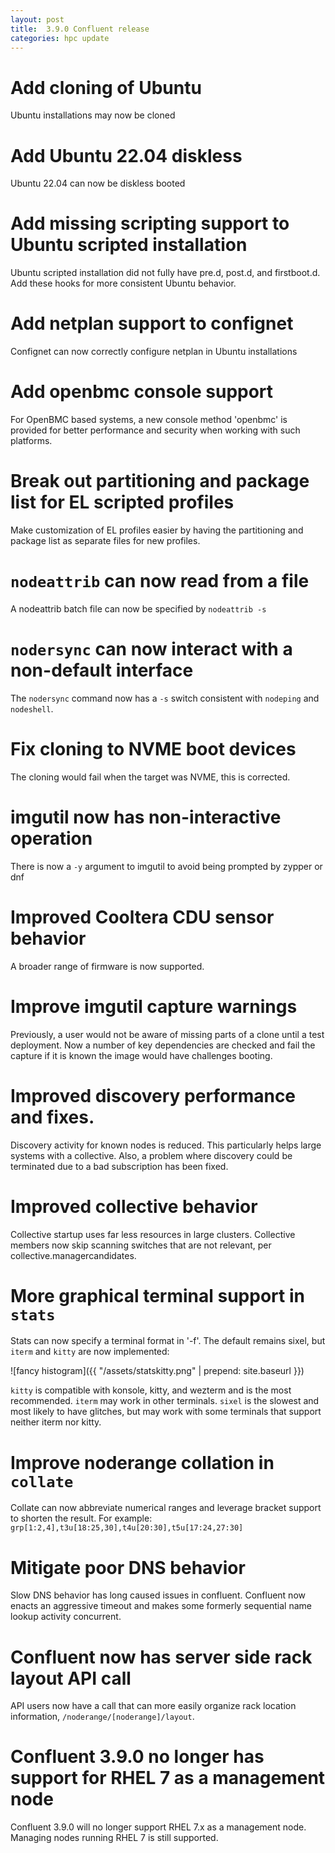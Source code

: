 ```yaml
---
layout: post
title:  3.9.0 Confluent release
categories: hpc update
---
```


# Add cloning of Ubuntu

Ubuntu installations may now be cloned

# Add Ubuntu 22.04 diskless

Ubuntu 22.04 can now be diskless booted

# Add missing scripting support to Ubuntu scripted installation

Ubuntu scripted installation did not fully have pre.d, post.d, and firstboot.d.  Add
these hooks for more consistent Ubuntu behavior.

# Add netplan support to confignet

Confignet can now correctly configure netplan in Ubuntu installations

# Add openbmc console support

For OpenBMC based systems, a new console method 'openbmc' is provided
for better performance and security when working with such platforms.

# Break out partitioning and package list for EL scripted profiles

Make customization of EL profiles easier by having the partitioning and
package list as separate files for new profiles.

# `nodeattrib` can now read from a file

A nodeattrib batch file can now be specified by `nodeattrib -s`

# `nodersync` can now interact with a non-default interface

The `nodersync` command now has a `-s` switch consistent with `nodeping` and `nodeshell`.

# Fix cloning to NVME boot devices

The cloning would fail when the target was NVME, this is corrected.

# imgutil now has non-interactive operation

There is now a `-y` argument to imgutil to avoid being prompted by zypper or dnf

# Improved Cooltera CDU sensor behavior

A broader range of firmware is now supported.

# Improve imgutil capture warnings

Previously, a user would not be aware of missing parts of a clone until a test deployment.
Now a number of key dependencies are checked and fail the capture if it is known the image
would have challenges booting.

# Improved discovery performance and fixes.

Discovery activity for known nodes is reduced.  This particularly helps large systems with a collective.
Also, a problem where discovery could be terminated due to a bad subscription has been fixed.

# Improved collective behavior

Collective startup uses far less resources in large clusters.  Collective members now skip scanning switches that are
not relevant, per collective.managercandidates.  

# More graphical terminal support in `stats`

Stats can now specify a terminal format in '-f'.  The default remains sixel, but `iterm` and `kitty` are now implemented:

![fancy histogram]({{ "/assets/statskitty.png" | prepend: site.baseurl }})

`kitty` is compatible with konsole, kitty, and wezterm and is the most recommended.  `iterm` may work in other terminals.
`sixel` is the slowest and most likely to have glitches, but may work with some terminals that support neither iterm nor kitty.

# Improve noderange collation in `collate`

Collate can now abbreviate numerical ranges and leverage bracket support to shorten the result.  For example:
`grp[1:2,4],t3u[18:25,30],t4u[20:30],t5u[17:24,27:30]`

# Mitigate poor DNS behavior

Slow DNS behavior has long caused issues in confluent. Confluent now enacts an aggressive timeout and makes some formerly
sequential name lookup activity concurrent.

# Confluent now has server side rack layout API call

API users now have a call that can more easily organize rack location information, `/noderange/[noderange]/layout`.

# Confluent 3.9.0 no longer has support for RHEL 7 as a management node

Confluent 3.9.0 will no longer support RHEL 7.x as a management node. Managing nodes running RHEL 7 is still supported. 
